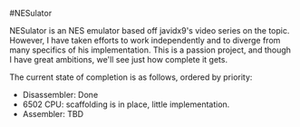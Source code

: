 #NESulator

NESulator is an NES emulator based off javidx9's video series on the topic. However, I have taken efforts to work independently and to diverge from many specifics of his implementation. This is a passion project, and though I have great ambitions, we'll see just how complete it gets.

The current state of completion is as follows, ordered by priority:
* Disassembler: Done
* 6502 CPU: scaffolding is in place, little implementation.
* Assembler: TBD
